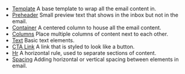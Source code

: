 <ul> 
  <li><a id="template" href="../email-code/template">Template</a><span>
    A base template to wrap all the email content in.</span></li>
  <li><a id="preheader" href="../email-code/preheader">Preheader</a><span>
    Small preview text that shows in the inbox but not in the email.</span></li>
  <li><a id="container" href="../email-code/container">Container</a><span>
    A centered column to house all the email content.</span></li>
  <li><a id="columns" href="../email-code/columns">Columns</a><span>
    Place multiple columns of content next to each other.</span></li>
  <li><a id="text" href="../email-code/text">Text</a><span>
    Basic text elements.</span></li>
  <li><a id="button" href="../email-code/link-button">CTA Link</a><span>
    A link that is styled to look like a button.</span></li>
  <li><a id="hr" href="../email-code/hr">Hr</a><span>
    A horizontal rule, used to separate sections of content.</span></li>
  <li><a id="spacing" href="../email-code/spacing">Spacing</a><span>
    Adding horizontal or vertical spacing between elements in email.</span></li>
</ul>
